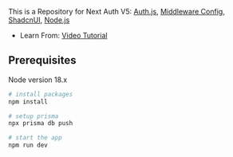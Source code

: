This is a Repository for Next Auth V5: [Auth.js](https://authjs.dev/), [Middleware Config](https://dub.sh/Apr6dvD), [ShadcnUI](https://ui.shadcn.com/), [Node.js](https://nodejs.org/en)

- Learn From: [Video Tutorial](https://www.youtube.com/watch?v=1MTyCvS05V4)

## Prerequisites

Node version 18.x

```bash
# install packages
npm install

# setup prisma
npx prisma db push

# start the app
npm run dev
```
